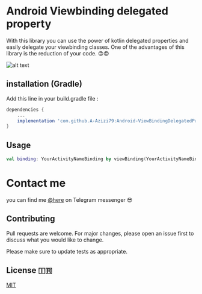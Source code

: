 # Android Viewbinding delegated property 

With this library you can use the power of kotlin delegated properties and easily delegate your viewbinding classes.
One of the advantages of this library is the reduction of your code. 😍😍

![alt text](https://uupload.ir/files/89dr_1_mbgf3jidykv-5_b_dsnr8g_(1).png)
## installation (Gradle)

Add this line in your build.gradle file :

```gradle
dependencies {
    ...
    implementation 'com.github.A-Azizi79:Android-ViewBindingDelegatedProperty-kotlin:0.1.0'
}
```

## Usage

```kotlin
val binding: YourActivityNameBinding by viewBinding(YourActivityNameBinding::inflate)
```
# Contact me 
you can find me [@here](https://t.me/Ali_AZ1379) on Telegram messenger 😎
## Contributing
Pull requests are welcome. For major changes, please open an issue first to discuss what you would like to change.

Please make sure to update tests as appropriate.

## License 🇮🇷
[MIT](https://choosealicense.com/licenses/mit/)
